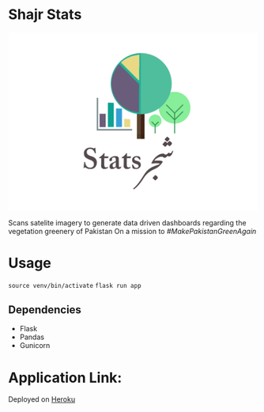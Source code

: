 # Shajr Stats
![logo](app/static/img/shajrstats.png)

Scans satelite imagery to generate data driven dashboards regarding the vegetation greenery of Pakistan
On a mission to *#MakePakistanGreenAgain*

# Usage
`source venv/bin/activate`
`flask run app`

## Dependencies
- Flask
- Pandas
- Gunicorn

# Application Link:

Deployed on [Heroku](https://shajr-stats.herokuapp.com)
